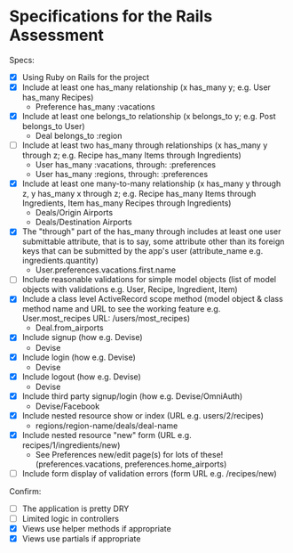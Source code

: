 # Specifications for the Rails Assessment

Specs:
- [x] Using Ruby on Rails for the project
- [x] Include at least one has_many relationship (x has_many y; e.g. User has_many Recipes) 
  - Preference has_many :vacations
- [x] Include at least one belongs_to relationship (x belongs_to y; e.g. Post belongs_to User)
  - Deal belongs_to :region
- [ ] Include at least two has_many through relationships (x has_many y through z; e.g. Recipe has_many Items through Ingredients)
  - User has_many :vacations, through: :preferences
  - User has_many :regions, through: :preferences
- [x] Include at least one many-to-many relationship (x has_many y through z, y has_many x through z; e.g. Recipe has_many Items through Ingredients, Item has_many Recipes through Ingredients)
  - Deals/Origin Airports
  - Deals/Destination Airports
- [x] The "through" part of the has_many through includes at least one user submittable attribute, that is to say, some attribute other than its foreign keys that can be submitted by the app's user (attribute_name e.g. ingredients.quantity)
  - User.preferences.vacations.first.name
- [ ] Include reasonable validations for simple model objects (list of model objects with validations e.g. User, Recipe, Ingredient, Item)
- [x] Include a class level ActiveRecord scope method (model object & class method name and URL to see the working feature e.g. User.most_recipes URL: /users/most_recipes)
  - Deal.from_airports
- [x] Include signup (how e.g. Devise)
  - Devise
- [x] Include login (how e.g. Devise)
  - Devise
- [x] Include logout (how e.g. Devise)
  - Devise
- [x] Include third party signup/login (how e.g. Devise/OmniAuth)
  - Devise/Facebook
- [x] Include nested resource show or index (URL e.g. users/2/recipes)
  - regions/region-name/deals/deal-name
- [x] Include nested resource "new" form (URL e.g. recipes/1/ingredients/new)
  - See Preferences new/edit page(s) for lots of these! (preferences.vacations, preferences.home_airports)
- [ ] Include form display of validation errors (form URL e.g. /recipes/new)

Confirm:
- [ ] The application is pretty DRY
- [ ] Limited logic in controllers
- [x] Views use helper methods if appropriate
- [x] Views use partials if appropriate
